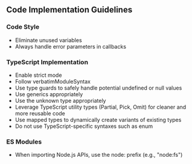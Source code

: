 ## Code Implementation Guidelines

### Code Style

- Eliminate unused variables
- Always handle error parameters in callbacks

### TypeScript Implementation

- Enable strict mode
- Follow verbatimModuleSyntax
- Use type guards to safely handle potential undefined or null values
- Use generics appropriately
- Use the unknown type appropriately
- Leverage TypeScript utility types (Partial, Pick, Omit) for cleaner and more reusable code
- Use mapped types to dynamically create variants of existing types
- Do not use TypeScript-specific syntaxes such as enum

### ES Modules

- When importing Node.js APIs, use the node: prefix (e.g., "node:fs")
